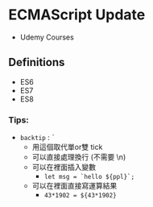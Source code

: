 # ECMAScript Update
* Udemy Courses

## Definitions
* ES6
* ES7
* ES8 

### Tips:

* `backtip` :  *`*
    * 用這個取代單or雙 tick
    * 可以直接處理換行 (不需要 \n)
    * 可以在裡面插入變數
        * ``` let msg = `hello ${ppl}`; ```
    * 可以在裡面直接寫運算結果
        * ``` 43*1902 = ${43*1902} ```

